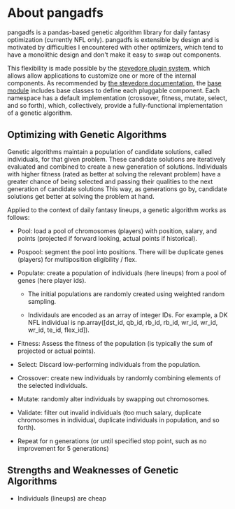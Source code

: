 # About pangadfs

pangadfs is a pandas-based genetic algorithm library for daily fantasy optimization (currently NFL only). pangadfs is extensible by design and is motivated by difficulties I encountered with other optimizers, which tend to have a monolithic design and don't make it easy to swap out components. 

This flexibility is made possible by the [stevedore plugin system](https://docs.openstack.org/stevedore/latest/ "Stevedore plugins"), which allows allow applications to customize one or more of the internal components. As recommended by [the stevedore documentation](https://docs.openstack.org/stevedore/latest/user/tutorial/creating_plugins.html#a-plugin-base-class "Stevedore documentation"), the [base module](base-reference.md) includes base classes to define each pluggable component. Each namespace has a default implementation (crossover, fitness, mutate, select, and so forth), which, collectively, provide a fully-functional implementation of a genetic algorithm.


## Optimizing with Genetic Algorithms

Genetic algorithms maintain a population of candidate solutions, called individuals, for that given problem. These candidate solutions are iteratively evaluated and combined to create a new generation of solutions. Individuals with higher fitness (rated as better at solving the relevant problem) have a greater chance of being selected and passing their qualities to the next generation of candidate solutions This way, as generations go by, candidate solutions get better at solving the problem at hand.

Applied to the context of daily fantasy lineups, a genetic algorithm works as follows:

* Pool: load a pool of chromosomes (players) with position, salary, and points (projected if forward looking, actual points if historical).

* Pospool: segment the pool into positions. There will be duplicate genes (players) for multiposition eligibility / flex.

* Populate: create a population of individuals (here lineups) from a pool of genes (here player ids).

    * The initial populations are randomly created using weighted random sampling.

    * Individauls are encoded as an array of integer IDs. For example, a DK NFL individual is np.array([dst_id, qb_id, rb_id, rb_id, wr_id, wr_id, wr_id, te_id, flex_id]).

* Fitness: Assess the fitness of the population (is typically the sum of projected or actual points).

* Select: Discard low-performing individuals from the population.

* Crossover: create new individuals by randomly combining elements of the selected individuals.

* Mutate: randomly alter individuals by swapping out chromosomes.

* Validate: filter out invalid individuals (too much salary, duplicate chromosomes in individual, duplicate individuals in population, and so forth).

* Repeat for n generations (or until specified stop point, such as no improvement for 5 generations)

## Strengths and Weaknesses of Genetic Algorithms

* Individuals (lineups) are cheap
